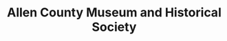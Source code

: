 ---
layout: repo
title: "Allen County Museum and Historical Society"
id: 585
permalink: repos/585/
---